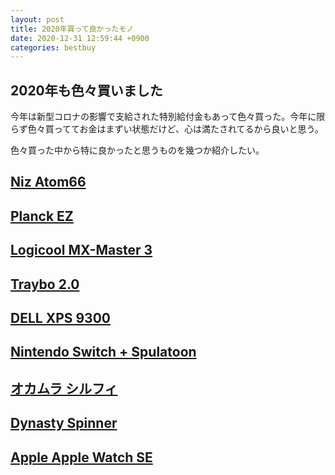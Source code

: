 ```yaml
---
layout: post
title: 2020年買って良かったモノ
date: 2020-12-31 12:59:44 +0900 
categories: bestbuy
---
```


## 2020年も色々買いました

今年は新型コロナの影響で支給された特別給付金もあって色々買った。今年に限らず色々買っててお金はまずい状態だけど、心は満たされてるから良いと思う。

色々買った中から特に良かったと思うものを幾つか紹介したい。


## [Niz Atom66]()
## [Planck EZ](https://ergodox-ez.com/pages/planck)
## [Logicool MX-Master 3]()
## [Traybo 2.0]()
## [DELL XPS 9300]()
## [Nintendo Switch + Spulatoon]()
## [オカムラ シルフィ]()
## [Dynasty Spinner]()
## [Apple Apple Watch SE]()
